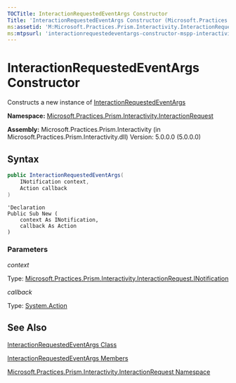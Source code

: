 ```yaml
---
TOCTitle: InteractionRequestedEventArgs Constructor
Title: 'InteractionRequestedEventArgs Constructor (Microsoft.Practices.Prism.Interactivity.InteractionRequest)'
ms:assetid: 'M:Microsoft.Practices.Prism.Interactivity.InteractionRequest.InteractionRequestedEventArgs.\#ctor(Microsoft.Practices.Prism.Interactivity.InteractionRequest.INotification,System.Action)'
ms:mtpsurl: 'interactionrequestedeventargs-constructor-mspp-interactivity-interactionrequest.md'
---
```


# InteractionRequestedEventArgs Constructor

Constructs a new instance of [InteractionRequestedEventArgs](interactionrequestedeventargs-class-mspp-interactivity-interactionrequest)

**Namespace:** [Microsoft.Practices.Prism.Interactivity.InteractionRequest](mspp-interactivity-interactionrequest-namespace)

**Assembly:** Microsoft.Practices.Prism.Interactivity (in Microsoft.Practices.Prism.Interactivity.dll) Version: 5.0.0.0 (5.0.0.0)

## Syntax

```C#
public InteractionRequestedEventArgs(
	INotification context,
	Action callback
)
```

```VB
'Declaration
Public Sub New ( 
	context As INotification,
	callback As Action
)
```
### Parameters

*context*

Type: [Microsoft.Practices.Prism.Interactivity.InteractionRequest.INotification](inotification-interface-mspp-interactivity-interactionrequest)

*callback*

Type: [System.Action](http://msdn.microsoft.com/en-us/library/bb534741)

## See Also

[InteractionRequestedEventArgs Class](interactionrequestedeventargs-class-mspp-interactivity-interactionrequest)

[InteractionRequestedEventArgs Members](interactionrequestedeventargs-members-mspp-interactivity-interactionrequest)

[Microsoft.Practices.Prism.Interactivity.InteractionRequest Namespace](mspp-interactivity-interactionrequest-namespace)
